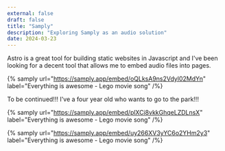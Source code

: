 ```yaml
---
external: false
draft: false
title: "Samply"
description: "Exploring Samply as an audio solution"
date: 2024-03-23
---
```

Astro is a great tool for building static websites in Javascript and I've been looking for a decent tool that allows me to embed audio files into pages.

{% samply url="https://samply.app/embed/oQLksA9ns2Vdyl02MdYn" label="Everything is awesome - Lego movie song" /%}

To be continued!!! I've a four year old who wants to go to the park!!!


{% samply url="https://samply.app/embed/plXCi8vkkGhqeLZDLnsX" label="Everything is awesome - Lego movie song" /%}

{% samply url="https://samply.app/embed/uy266XV3yYC6o2YHm2y3" label="Everything is awesome - Lego movie song" /%}